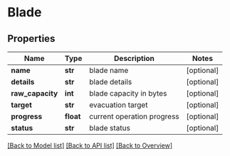 # Blade

## Properties
Name | Type | Description | Notes
------------ | ------------- | ------------- | -------------
**name** | **str** | blade name | [optional] 
**details** | **str** | blade details | [optional] 
**raw_capacity** | **int** | blade capacity in bytes | [optional] 
**target** | **str** | evacuation target | [optional] 
**progress** | **float** | current operation progress | [optional] 
**status** | **str** | blade status | [optional] 

[[Back to Model list]](index.md#documentation-for-models) [[Back to API list]](index.md#endpoint-properties) [[Back to Overview]](index.md)


